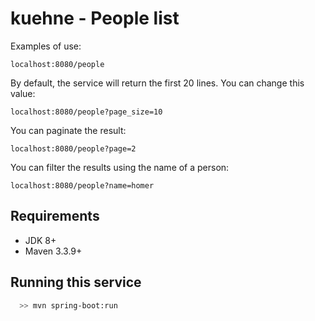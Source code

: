 # kuehne - People list

Examples of use:

```
localhost:8080/people
```
By default, the service will return the first 20 lines.
You can change this value:
```
localhost:8080/people?page_size=10
```

You can paginate the result:
```
localhost:8080/people?page=2
```

You can filter the results using the name of a person:
```
localhost:8080/people?name=homer
```


## Requirements

  * JDK 8+
  * Maven 3.3.9+

## Running this service

```bash
  >> mvn spring-boot:run
```